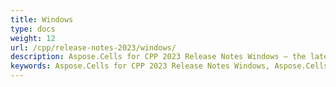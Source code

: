 ```yaml
---
title: Windows
type: docs
weight: 12
url: /cpp/release-notes-2023/windows/
description: Aspose.Cells for CPP 2023 Release Notes Windows – the latest enhancements, new features, and fixes.
keywords: Aspose.Cells for CPP 2023 Release Notes Windows, Aspose.Cells for CPP 2023 Windows updates and fixes
---
```



